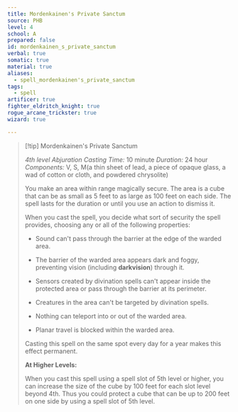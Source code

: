 ```yaml
---
title: Mordenkainen's Private Sanctum
source: PHB
level: 4
school: A
prepared: false
id: mordenkainen_s_private_sanctum
verbal: true
somatic: true
material: true
aliases:
  - spell_mordenkainen's_private_sanctum
tags:
  - spell
artificer: true
fighter_eldritch_knight: true
rogue_arcane_trickster: true
wizard: true

---
```

>[!tip] Mordenkainen's Private Sanctum
>
> *4th level Abjuration*
> *Casting Time:* 10 minute
> *Duration:* 24 hour
> *Components:* V, S, M(a thin sheet of lead, a piece of opaque glass, a wad of cotton or cloth, and powdered chrysolite)
>
>You make an area within range magically secure. The area is a cube that can be as small as 5 feet to as large as 100 feet on each side. The spell lasts for the duration or until you use an action to dismiss it.
>
>When you cast the spell, you decide what sort of security the spell provides, choosing any or all of the following properties:
>
>-  Sound can't pass through the barrier at the edge of the warded area.
>
>-  The barrier of the warded area appears dark and foggy, preventing vision (including **darkvision**) through it.
>
>-  Sensors created by divination spells can't appear inside the protected area or pass through the barrier at its perimeter.
>
>-  Creatures in the area can't be targeted by divination spells.
>
>-  Nothing can teleport into or out of the warded area.
>
>-  Planar travel is blocked within the warded area.
>
>Casting this spell on the same spot every day for a year makes this effect permanent.
>
>**At Higher Levels:**
>
>When you cast this spell using a spell slot of 5th level or higher, you can increase the size of the cube by 100 feet for each slot level beyond 4th. Thus you could protect a cube that can be up to 200 feet on one side by using a spell slot of 5th level.
>

